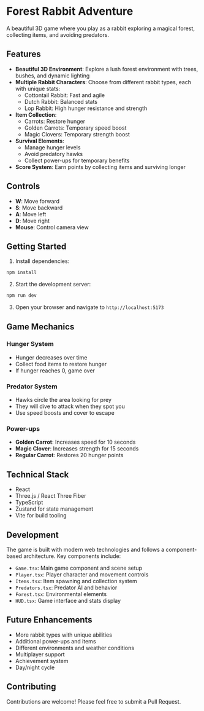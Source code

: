 # Forest Rabbit Adventure

A beautiful 3D game where you play as a rabbit exploring a magical forest, collecting items, and avoiding predators.

## Features

- **Beautiful 3D Environment**: Explore a lush forest environment with trees, bushes, and dynamic lighting
- **Multiple Rabbit Characters**: Choose from different rabbit types, each with unique stats:
  - Cottontail Rabbit: Fast and agile
  - Dutch Rabbit: Balanced stats
  - Lop Rabbit: High hunger resistance and strength
- **Item Collection**:
  - Carrots: Restore hunger
  - Golden Carrots: Temporary speed boost
  - Magic Clovers: Temporary strength boost
- **Survival Elements**:
  - Manage hunger levels
  - Avoid predatory hawks
  - Collect power-ups for temporary benefits
- **Score System**: Earn points by collecting items and surviving longer

## Controls

- **W**: Move forward
- **S**: Move backward
- **A**: Move left
- **D**: Move right
- **Mouse**: Control camera view

## Getting Started

1. Install dependencies:
```bash
npm install
```

2. Start the development server:
```bash
npm run dev
```

3. Open your browser and navigate to `http://localhost:5173`

## Game Mechanics

### Hunger System
- Hunger decreases over time
- Collect food items to restore hunger
- If hunger reaches 0, game over

### Predator System
- Hawks circle the area looking for prey
- They will dive to attack when they spot you
- Use speed boosts and cover to escape

### Power-ups
- **Golden Carrot**: Increases speed for 10 seconds
- **Magic Clover**: Increases strength for 15 seconds
- **Regular Carrot**: Restores 20 hunger points

## Technical Stack

- React
- Three.js / React Three Fiber
- TypeScript
- Zustand for state management
- Vite for build tooling

## Development

The game is built with modern web technologies and follows a component-based architecture. Key components include:

- `Game.tsx`: Main game component and scene setup
- `Player.tsx`: Player character and movement controls
- `Items.tsx`: Item spawning and collection system
- `Predators.tsx`: Predator AI and behavior
- `Forest.tsx`: Environmental elements
- `HUD.tsx`: Game interface and stats display

## Future Enhancements

- More rabbit types with unique abilities
- Additional power-ups and items
- Different environments and weather conditions
- Multiplayer support
- Achievement system
- Day/night cycle

## Contributing

Contributions are welcome! Please feel free to submit a Pull Request.
